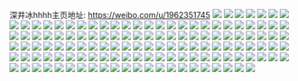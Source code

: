 深井冰hhhh主页地址: https://weibo.com/u/1962351745 
![](https://wx4.sinaimg.cn/mw2000/74f71c81gy1h8s0zfib6mj21ct1lq7wh.jpg) 
![](https://wx4.sinaimg.cn/mw2000/74f71c81gy1h8s0zgfpsvj218u1kshb4.jpg) 
![](https://wx4.sinaimg.cn/mw2000/74f71c81gy1h8s0zij4jnj21ho1n27sc.jpg) 
![](https://wx4.sinaimg.cn/mw2000/74f71c81gy1h8s0zlr4sxj21ho1zknpd.jpg) 
![](https://wx4.sinaimg.cn/mw2000/74f71c81gy1h5eng3enu7j21ho1zk1kx.jpg) 
![](https://wx4.sinaimg.cn/mw2000/74f71c81gy1h5eng54dyvj21ho1zke82.jpg) 
![](https://wx4.sinaimg.cn/mw2000/74f71c81gy1h5eng7d4opj22c03401kz.jpg) 
![](https://wx4.sinaimg.cn/mw2000/74f71c81gy1h4qjavfpf5j21zk1hokjm.jpg) 
![](https://wx4.sinaimg.cn/mw2000/74f71c81gy1h4qjaslqgzj22bz3121l0.jpg) 
![](https://wx4.sinaimg.cn/mw2000/74f71c81gy1h4qjaxob62j21zk1hokjm.jpg) 
![](https://wx4.sinaimg.cn/mw2000/74f71c81gy1h4qjazijuaj22bx24lu0y.jpg) 
![](https://wx4.sinaimg.cn/mw2000/74f71c81gy1h4h48hw0rgj21ho1zkx6p.jpg) 
![](https://wx4.sinaimg.cn/mw2000/74f71c81gy1h4h48bwuoxj21ho1v4hdt.jpg) 
![](https://wx4.sinaimg.cn/mw2000/74f71c81gy1h4h49adm1rj21zk1ho4qq.jpg) 
![](https://wx4.sinaimg.cn/mw2000/74f71c81gy1h4g5vudivyj22c033yx6r.jpg) 
![](https://wx4.sinaimg.cn/mw2000/74f71c81gy1h4g5vvjii7j21sw1hoe81.jpg) 
![](https://wx4.sinaimg.cn/mw2000/74f71c81gy1h4g5vw9qlyj21p31hohdt.jpg) 
![](https://wx4.sinaimg.cn/mw2000/74f71c81gy1h4g5vryseqj21ho1zk7wi.jpg) 
![](https://wx4.sinaimg.cn/mw2000/74f71c81gy1h4g5vxojinj21zk1hox6q.jpg) 
![](https://wx4.sinaimg.cn/mw2000/74f71c81gy1h493xc4lepj21ho1zkhdu.jpg) 
![](https://wx4.sinaimg.cn/mw2000/74f71c81gy1h3l0etu3pyj21ho1zk7wi.jpg) 
![](https://wx4.sinaimg.cn/mw2000/74f71c81gy1h3l0erlzwej21ho1zke82.jpg) 
![](https://wx4.sinaimg.cn/mw2000/74f71c81gy1h3l0exih9sj22802yoe83.jpg) 
![](https://wx4.sinaimg.cn/mw2000/74f71c81gy1h2hjo8k16zj21ho1zk4qq.jpg) 
![](https://wx4.sinaimg.cn/mw2000/74f71c81gy1h2hjob2tozj22yo280hdv.jpg) 
![](https://wx4.sinaimg.cn/mw2000/74f71c81gy1h2hjoerpifj22802yonpf.jpg) 
![](https://wx4.sinaimg.cn/mw2000/74f71c81gy1h2hjohqsjbj22802yo7wj.jpg) 
![](https://wx4.sinaimg.cn/mw2000/74f71c81gy1gzwmbyjrg4j22802yo1kz.jpg) 
![](https://wx4.sinaimg.cn/mw2000/74f71c81gy1gzwmbw7cwwj22c0359b2c.jpg) 
![](https://wx4.sinaimg.cn/mw2000/74f71c81gy1gzti0l14azj22802yo7wl.jpg) 
![](https://wx4.sinaimg.cn/mw2000/74f71c81gy1gzti0p94b9j22892yo4qu.jpg) 
![](https://wx4.sinaimg.cn/mw2000/74f71c81gy1gzti0qsq3uj22802ueqv7.jpg) 
![](https://wx4.sinaimg.cn/mw2000/74f71c81gy1gzti0s85dhj234033y4qt.jpg) 
![](https://wx4.sinaimg.cn/mw2000/74f71c81gy1gzti0w0a5pj2343340hdy.jpg) 
![](https://wx4.sinaimg.cn/mw2000/74f71c81gy1gy0x3eylntj2280280b29.jpg) 
![](https://wx4.sinaimg.cn/mw2000/74f71c81gy1gy0x3h9bwqj22802you0z.jpg) 
![](https://wx4.sinaimg.cn/mw2000/74f71c81gy1gy0x3eb4mqj20zo1bk17g.jpg) 
![](https://wx4.sinaimg.cn/mw2000/74f71c81gy1gy0x3isibuj20zo1bk1c7.jpg) 
![](https://wx4.sinaimg.cn/mw2000/74f71c81gy1gy0x3fnrpkj20zo1bk17w.jpg) 
![](https://wx4.sinaimg.cn/mw2000/74f71c81gy1gwzy6x06z7j21o01u1e81.jpg) 
![](https://wx4.sinaimg.cn/mw2000/74f71c81gy1gw4q6asnxqj21o0280kjn.jpg) 
![](https://wx4.sinaimg.cn/mw2000/74f71c81gy1grx9f00ksuj22ds1sc4qw.jpg) 
![](https://wx4.sinaimg.cn/mw2000/74f71c81gy1grx9f77g7lj23402c01lc.jpg) 
![](https://wx4.sinaimg.cn/mw2000/74f71c81gy1grx9fa7v8uj22bz340he6.jpg) 
![](https://wx4.sinaimg.cn/mw2000/74f71c81gy1grx9fcp9a7j21sc2ds4qw.jpg) 
![](https://wx4.sinaimg.cn/mw2000/74f71c81gy1grx9fe7b9rj22ds1sche0.jpg) 
![](https://wx4.sinaimg.cn/mw2000/74f71c81gy1grx9ffydcvj22ds1sc1l4.jpg) 
![](https://wx4.sinaimg.cn/mw2000/74f71c81gy1grx9f1yck8j22c0340npe.jpg) 
![](https://wx4.sinaimg.cn/mw2000/74f71c81gy1grx9fhdv9cj22ds1scqvb.jpg) 
![](https://wx4.sinaimg.cn/mw2000/74f71c81gy1grx9fkip50j21sc2dsu13.jpg) 
![](https://wx4.sinaimg.cn/mw2000/74f71c81gy1grx9eykhw3j22ds1sc4qw.jpg) 
![](https://wx4.sinaimg.cn/mw2000/74f71c81gy1grw5lwb2x8j22c0340u0y.jpg) 
![](https://wx4.sinaimg.cn/mw2000/74f71c81gy1grw5ludq2vj22c03401l1.jpg) 
![](https://wx4.sinaimg.cn/mw2000/74f71c81gy1grw5ly7k18j22yo280e83.jpg) 
![](https://wx4.sinaimg.cn/mw2000/74f71c81gy1grlqkek9r9j22yo2tb1lb.jpg) 
![](https://wx4.sinaimg.cn/mw2000/74f71c81gy1grlqk9gbigj22802yob2c.jpg) 
![](https://wx4.sinaimg.cn/mw2000/74f71c81gy1grlqkgrkp1j22802yohe1.jpg) 
![](https://wx4.sinaimg.cn/mw2000/74f71c81gy1grlqkj9g1jj22yo280u14.jpg) 
![](https://wx4.sinaimg.cn/mw2000/74f71c81gy1grlqkbpe3vj22802yo7wp.jpg) 
![](https://wx4.sinaimg.cn/mw2000/74f71c81gy1grlqkld2n3j22802yonpn.jpg) 
![](https://wx4.sinaimg.cn/mw2000/74f71c81gy1grhz4et6pnj22802yohe1.jpg) 
![](https://wx4.sinaimg.cn/mw2000/74f71c81gy1grhz4glci3j22yo280he0.jpg) 
![](https://wx4.sinaimg.cn/mw2000/74f71c81gy1gqsulynnbbj22c0340x6q.jpg) 
![](https://wx4.sinaimg.cn/mw2000/74f71c81gy1gqsulxed0ej21xq1xke85.jpg) 
![](https://wx4.sinaimg.cn/mw2000/74f71c81ly1gmjsiiohuwj20zo256azj.jpg) 
![](https://wx4.sinaimg.cn/mw2000/74f71c81ly1gmjsiky93zj22c0340qv6.jpg) 
![](https://wx4.sinaimg.cn/mw2000/74f71c81gy1gmavi9ptytj22801o0kjl.jpg) 
![](https://wx4.sinaimg.cn/mw2000/74f71c81gy1gmaviaisiqj21o0280e5c.jpg) 
![](https://wx4.sinaimg.cn/mw2000/74f71c81gy1glebi7rdcgj20u00u0q93.jpg) 
![](https://wx4.sinaimg.cn/mw2000/74f71c81gy1glebi73qicj21sc2ds4qq.jpg) 
![](https://wx4.sinaimg.cn/mw2000/74f71c81gy1gl9vbyzopzj21q92azu0y.jpg) 
![](https://wx4.sinaimg.cn/mw2000/74f71c81gy1gl9vc0himfj21sc2dse82.jpg) 
![](https://wx4.sinaimg.cn/mw2000/74f71c81gy1gkwyixfe7xj234033y7wi.jpg) 
![](https://wx4.sinaimg.cn/mw2000/74f71c81gy1gkwyiyucrnj21sc2ds1ky.jpg) 
![](https://wx4.sinaimg.cn/mw2000/74f71c81gy1gkwyj0dmxrj21sc2dsu0y.jpg) 
![](https://wx4.sinaimg.cn/mw2000/74f71c81gy1gkwyj2gflcj21sc2dsqv6.jpg) 
![](https://wx4.sinaimg.cn/mw2000/74f71c81gy1gkwyj39fm0j21o02801kx.jpg) 
![](https://wx4.sinaimg.cn/mw2000/74f71c81gy1gkwyj4x7f9j21w02iohdu.jpg) 
![](https://wx4.sinaimg.cn/mw2000/74f71c81gy1gkq8cqei4tj20u0140kjl.jpg) 
![](https://wx4.sinaimg.cn/mw2000/74f71c81gy1gki3yz30ljj22ds1sckjm.jpg) 
![](https://wx4.sinaimg.cn/mw2000/74f71c81gy1gki3z1hew1j22ds1sckjm.jpg) 
![](https://wx4.sinaimg.cn/mw2000/74f71c81gy1gki3z310jej22ds1sce82.jpg) 
![](https://wx4.sinaimg.cn/mw2000/74f71c81gy1gki3z4dw0ij22ds1scb2a.jpg) 
![](https://wx4.sinaimg.cn/mw2000/74f71c81gy1gki3z69kb7j21sc2dskjm.jpg) 
![](https://wx4.sinaimg.cn/mw2000/74f71c81gy1gki3yvz9csj22ds1scnpe.jpg) 
![](https://wx4.sinaimg.cn/mw2000/74f71c81ly1gdx0sut1nvj21sc2ds7wi.jpg) 
![](https://wx4.sinaimg.cn/mw2000/74f71c81gy1g5upi6px3oj22ds1sghdt.jpg) 
![](https://wx4.sinaimg.cn/mw2000/74f71c81gy1g5upiasrjnj22ds1sg1ky.jpg) 
![](https://wx4.sinaimg.cn/mw2000/74f71c81gy1g5upii8zfbj22c02c07wk.jpg) 
![](https://wx4.sinaimg.cn/mw2000/74f71c81gy1g5upil4q4yj22ds1sgu0x.jpg) 
![](https://wx4.sinaimg.cn/mw2000/74f71c81gy1g5upiokew1j22ds1sgx6p.jpg) 
![](https://wx4.sinaimg.cn/mw2000/74f71c81gy1g5upi32bpoj22ds1sgqv5.jpg) 
![](https://wx4.sinaimg.cn/mw2000/74f71c81gy1g5nz01c1pfj21sg1sgk9t.jpg) 
![](https://wx4.sinaimg.cn/mw2000/74f71c81gy1g5msr04bkpj21sg2dsx6p.jpg) 
![](https://wx4.sinaimg.cn/mw2000/74f71c81gy1g5msr0zytvj22ax3401kz.jpg) 
![](https://wx4.sinaimg.cn/mw2000/74f71c81gy1g23499yl4fj22c02c04qp.jpg) 
![](https://wx4.sinaimg.cn/mw2000/74f71c81gy1g23498fgfcj22c02c01ju.jpg) 
![](https://wx4.sinaimg.cn/mw2000/74f71c81gy1g2349ba2a2j22c02c07wi.jpg) 
![](https://wx4.sinaimg.cn/mw2000/74f71c81gy1g2349ca7tjj22c02c0hdu.jpg) 
![](https://wx4.sinaimg.cn/mw2000/74f71c81gy1g2349d1sqpj21sg2dsnpd.jpg) 
![](https://wx4.sinaimg.cn/mw2000/74f71c81gy1g2349dscggj21sg2dsu0x.jpg) 
![](https://wx4.sinaimg.cn/mw2000/74f71c81gy1g2349f0lwoj226i26iu0x.jpg) 
![](https://wx4.sinaimg.cn/mw2000/74f71c81gy1g23496nc6tj22341ex1kx.jpg) 
![](https://wx4.sinaimg.cn/mw2000/74f71c81gy1g2349fuyebj21sg2dsu0x.jpg) 
![](https://wx4.sinaimg.cn/mw2000/74f71c81gy1g01nqvcza5j22c02c0e81.jpg) 
![](https://wx4.sinaimg.cn/mw2000/74f71c81gy1g01nqwhnn8j21sc1sc7wh.jpg) 
![](https://wx4.sinaimg.cn/mw2000/74f71c81gy1g01nqxdse8j21sg2dskjl.jpg) 
![](https://wx4.sinaimg.cn/mw2000/74f71c81gy1g01nqy7em0j21sg1schdt.jpg) 
![](https://wx4.sinaimg.cn/mw2000/74f71c81gy1g01nqtuktlj21sc2ds1l2.jpg) 
![](https://wx4.sinaimg.cn/mw2000/74f71c81gy1g01nsexiyxj20u0140jz6.jpg) 
![](https://wx4.sinaimg.cn/mw2000/74f71c81gy1fz5a34skzgj21sg2ds1ky.jpg) 
![](https://wx4.sinaimg.cn/mw2000/74f71c81gy1fz5a393xz9j22c02c07wh.jpg) 
![](https://wx4.sinaimg.cn/mw2000/74f71c81gy1fz5a3ff4r0j21sg2dsu0x.jpg) 
![](https://wx4.sinaimg.cn/mw2000/74f71c81gy1fz5a3hoivbj22c03404qr.jpg) 
![](https://wx4.sinaimg.cn/mw2000/74f71c81gy1fz5a3ivaj2j21sg2dsx6p.jpg) 
![](https://wx4.sinaimg.cn/mw2000/74f71c81gy1fz5a3kjdjlj22c03401kz.jpg) 
![](https://wx4.sinaimg.cn/mw2000/74f71c81gy1fz5a3lmdokj21sg2dsx6p.jpg) 
![](https://wx4.sinaimg.cn/mw2000/74f71c81gy1fz5a3mh80mj21sg2dskjl.jpg) 
![](https://wx4.sinaimg.cn/mw2000/74f71c81gy1fz5a3nmy0bj21sg2dsnpd.jpg) 
![](https://wx4.sinaimg.cn/mw2000/74f71c81ly1fyspcnc094j20qo1lrq6d.jpg) 
![](https://wx4.sinaimg.cn/mw2000/74f71c81gy1fxfxhmkh9lj22c02c0qqh.jpg) 
![](https://wx4.sinaimg.cn/mw2000/74f71c81gy1fwu6i02ggvj20zk1bbtvd.jpg) 
![](https://wx4.sinaimg.cn/mw2000/74f71c81gy1fwu6i1bz5gj20zk1bbk7i.jpg) 
![](https://wx4.sinaimg.cn/mw2000/74f71c81gy1fwu6i1wwlrj20zk1bbtor.jpg) 
![](https://wx4.sinaimg.cn/mw2000/74f71c81gy1fwu6hz1pukj20zk1bb7k7.jpg) 
![](https://wx4.sinaimg.cn/mw2000/74f71c81gy1fw37joste3j21sg2dsx6p.jpg) 
![](https://wx4.sinaimg.cn/mw2000/74f71c81gy1fw37jn0bnbj20zk1bfao2.jpg) 
![](https://wx4.sinaimg.cn/mw2000/74f71c81gy1fw37jpcb12j20zk1bf17o.jpg) 
![](https://wx4.sinaimg.cn/mw2000/74f71c81gy1fw37jq54p1j21sg2dsu0x.jpg) 
